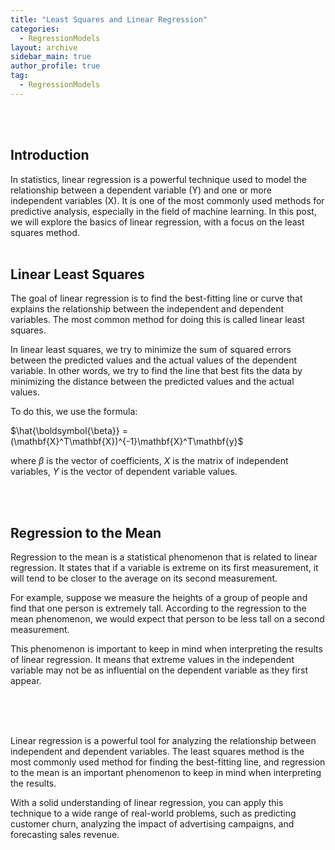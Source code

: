 ```yaml
---
title: "Least Squares and Linear Regression"
categories:
  - RegressionModels
layout: archive
sidebar_main: true
author_profile: true
tag:
  - RegressionModels
---
```

<br><br>

## Introduction

In statistics, linear regression is a powerful technique used to model the relationship between a dependent variable (Y) and one or more independent variables (X). It is one of the most commonly used methods for predictive analysis, especially in the field of machine learning. In this post, we will explore the basics of linear regression, with a focus on the least squares method.
<br><br>

## Linear Least Squares
The goal of linear regression is to find the best-fitting line or curve that explains the relationship between the independent and dependent variables. The most common method for doing this is called linear least squares.

In linear least squares, we try to minimize the sum of squared errors between the predicted values and the actual values of the dependent variable. In other words, we try to find the line that best fits the data by minimizing the distance between the predicted values and the actual values.

To do this, we use the formula:


$\hat{\boldsymbol{\beta}} = (\mathbf{X}^T\mathbf{X})^{-1}\mathbf{X}^T\mathbf{y}$

where $\beta$ is the vector of coefficients, $X$ is the matrix of independent variables, $Y$ is the vector of dependent variable values.

<br><br>
## Regression to the Mean
Regression to the mean is a statistical phenomenon that is related to linear regression. It states that if a variable is extreme on its first measurement, it will tend to be closer to the average on its second measurement.

For example, suppose we measure the heights of a group of people and find that one person is extremely tall. According to the regression to the mean phenomenon, we would expect that person to be less tall on a second measurement.

This phenomenon is important to keep in mind when interpreting the results of linear regression. It means that extreme values in the independent variable may not be as influential on the dependent variable as they first appear.

<br><br><br>

Linear regression is a powerful tool for analyzing the relationship between independent and dependent variables. The least squares method is the most commonly used method for finding the best-fitting line, and regression to the mean is an important phenomenon to keep in mind when interpreting the results.

With a solid understanding of linear regression, you can apply this technique to a wide range of real-world problems, such as predicting customer churn, analyzing the impact of advertising campaigns, and forecasting sales revenue.
